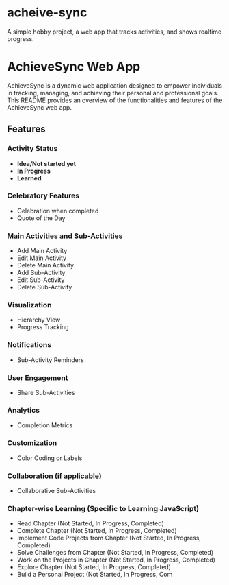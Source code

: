 # acheive-sync
A simple hobby project, a web app that tracks activities, and shows realtime progress.


# AchieveSync Web App

AchieveSync is a dynamic web application designed to empower individuals in tracking, managing, and achieving their personal and professional goals. This README provides an overview of the functionalities and features of the AchieveSync web app.

## Features

### Activity Status
- **Idea/Not started yet**
- **In Progress**
- **Learned**

### Celebratory Features
- Celebration when completed
- Quote of the Day

### Main Activities and Sub-Activities
- Add Main Activity
- Edit Main Activity
- Delete Main Activity
- Add Sub-Activity
- Edit Sub-Activity
- Delete Sub-Activity

### Visualization
- Hierarchy View
- Progress Tracking

### Notifications
- Sub-Activity Reminders

### User Engagement
- Share Sub-Activities

### Analytics
- Completion Metrics

### Customization
- Color Coding or Labels

### Collaboration (if applicable)
- Collaborative Sub-Activities

### Chapter-wise Learning (Specific to Learning JavaScript)
- Read Chapter (Not Started, In Progress, Completed)
- Complete Chapter (Not Started, In Progress, Completed)
- Implement Code Projects from Chapter (Not Started, In Progress, Completed)
- Solve Challenges from Chapter (Not Started, In Progress, Completed)
- Work on the Projects in Chapter (Not Started, In Progress, Completed)
- Explore Chapter (Not Started, In Progress, Completed)
- Build a Personal Project (Not Started, In Progress, Com
